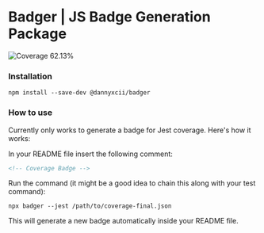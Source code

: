 # Badger | JS Badge Generation Package

<!-- Coverage Badge -->
<img src="https://img.shields.io/badge/Coverage-62.13%25-red.svg" alt="Coverage 62.13%">

### Installation

```shell
npm install --save-dev @dannyxcii/badger
```

### How to use

Currently only works to generate a badge for Jest coverage. Here's how it works:

In your README file insert the following comment:

```html
<!-- Coverage Badge -->
```

Run the command (it might be a good idea to chain this along with your test command):

```shell
npx badger --jest /path/to/coverage-final.json
```

This will generate a new badge automatically inside your README file.
